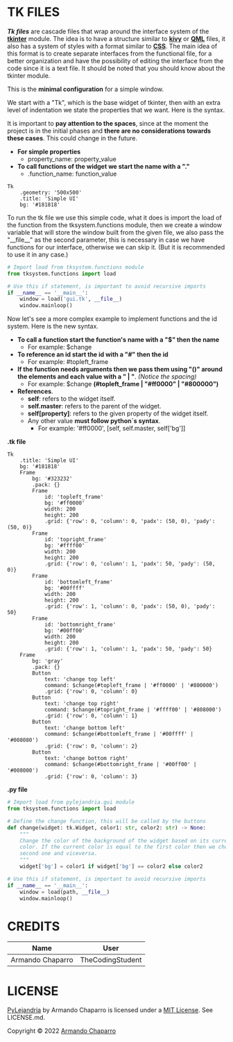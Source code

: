 # **TK FILES**
***Tk files*** are cascade files that wrap around the interface system of the [**tkinter**](https://docs.python.org/es/3/library/tkinter.html) module. The idea is to have a structure similar to [**kivy**](https://www.geeksforgeeks.org/python-kivy-kv-file/) or [**QML**](https://es.wikipedia.org/wiki/QML) files, it also has a system of styles with a format similar to [**CSS**](https://www.w3schools.com/Css/). The main idea of this format is to create separate interfaces from the functional file, for a better organization and have the possibility of editing the interface from the code since it is a text file. It should be noted that you should know about the tkinter module.

This is the **minimal configuration** for a simple window.

We start with a "Tk", which is the base widget of tkinter, then with an extra level of indentation we state the properties that we want. Here is the syntax.

It is important to **pay attention to the spaces**, since at the moment the project is in the initial phases and **there are no considerations towards these cases**. This could change in the future.
* **For simple properties**
    * property_name: property_value
* **To call functions of the widget we start the name with a "."**
    * .function_name: function_value
```
Tk
    .geometry: '500x500'
    .title: 'Simple UI'
    bg: '#181818'
```

To run the tk file we use this simple code, what it does is import the load of the function from the tksystem.functions module, then we create a window variable that will store the window built from the given file, we also pass the "__file\__" as the second parameter, this is necessary in case we have functions for our interface,   otherwise we can skip it. (But it is recommended to use it in any case.)

```python
# Import load from tksystem.functions module
from tksystem.functions import load

# Use this if statement, is important to avoid recursive imports
if __name__ == '__main__':
    window = load('gui.tk', __file__)
    window.mainloop()
```

Now let's see a more complex example to implement functions and the id system. Here is the new syntax.

* **To call a function start the function's name with a "$" then the name**
    * For example: $change
* **To reference an id start the id with a "#" then the id**
    * For example: #topleft_frame
* **If the function needs arguments then we pass them using "()" around the elements and each value with a " | "**. *(Notice the spacing)*
    * For example: $change **(#topleft_frame | "#ff0000" | "#800000")**
* **References**.
    * **self**: refers to the widget itself.
    * **self.master**: refers to the parent of the widget.
    * **self[property]**: refers to the given property of the widget itself.
    * Any other value **must follow python´s syntax**.
        * For example: '#ff0000', [self, self.master, self['bg']]

**.tk file**
```
Tk
    .title: 'Simple UI'
    bg: '#181818'
    Frame
        bg: '#323232'
        .pack: {}
        Frame
            id: 'topleft_frame'
            bg: '#ff0000'
            width: 200
            height: 200
            .grid: {'row': 0, 'column': 0, 'padx': (50, 0), 'pady': (50, 0)}
        Frame
            id: 'topright_frame'
            bg: '#ffff00'
            width: 200
            height: 200
            .grid: {'row': 0, 'column': 1, 'padx': 50, 'pady': (50, 0)}
        Frame
            id: 'bottomleft_frame'
            bg: '#00ffff'
            width: 200
            height: 200
            .grid: {'row': 1, 'column': 0, 'padx': (50, 0), 'pady': 50}
        Frame
            id: 'bottomright_frame'
            bg: '#00ff00'
            width: 200
            height: 200
            .grid: {'row': 1, 'column': 1, 'padx': 50, 'pady': 50}
    Frame
        bg: 'gray'
        .pack: {}
        Button
            text: 'change top left'
            command: $change(#topleft_frame | '#ff0000' | '#800000')
            .grid: {'row': 0, 'column': 0}
        Button
            text: 'change top right'
            command: $change(#topright_frame | '#ffff00' | '#808000')
            .grid: {'row': 0, 'column': 1}
        Button
            text: 'change bottom left'
            command: $change(#bottomleft_frame | '#00ffff' | '#008080')
            .grid: {'row': 0, 'column': 2}
        Button
            text: 'change bottom right'
            command: $change(#bottomright_frame | '#00ff00' | '#008000')
            .grid: {'row': 0, 'column': 3}
```
**.py file**
```python
# Import load from pylejandria.gui module
from tksystem.functions import load

# Define the change function, this will be called by the buttons
def change(widget: tk.Widget, color1: str, color2: str) -> None:
    """
    Change the color of the background of the widget based on its current
    color. If the current color is equal to the first color then we choose the
    second one and viceversa.
    """
    widget['bg'] = color1 if widget['bg'] == color2 else color2

# Use this if statement, is important to avoid recursive imports
if __name__ == '__main__':    
    window = load(path, __file__)
    window.mainloop()
```

# **CREDITS**
| **Name**         | **User**         |
| ---------------- | ---------------- |
| Armando Chaparro | TheCodingStudent |

# **LICENSE**
[PyLejandria](https://github.com/TheCodingStudent/Tk-System) by Armando Chaparro is licensed under a [MIT License](https://mit-license.org/). See LICENSE.md.

Copyright © 2022 [Armando Chaparro](https://github.com/TheCodingStudent)
